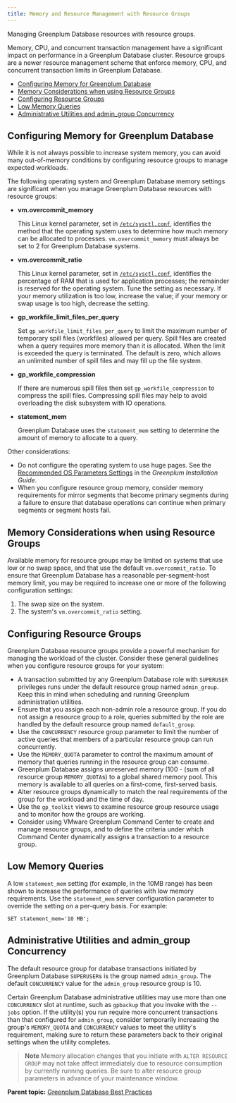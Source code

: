 ```yaml
---
title: Memory and Resource Management with Resource Groups 
---
```


Managing Greenplum Database resources with resource groups.

Memory, CPU, and concurrent transaction management have a significant impact on performance in a Greenplum Database cluster. Resource groups are a newer resource management scheme that enforce memory, CPU, and concurrent transaction limits in Greenplum Database.

-   [Configuring Memory for Greenplum Database](#section_r52_rbl_zt)
-   [Memory Considerations when using Resource Groups](#toolowmem)
-   [Configuring Resource Groups](#configuring_rg)
-   [Low Memory Queries](#section113x)
-   [Administrative Utilities and admin_group Concurrency](#section177x)

## <a id="section_r52_rbl_zt"></a>Configuring Memory for Greenplum Database 

While it is not always possible to increase system memory, you can avoid many out-of-memory conditions by configuring resource groups to manage expected workloads.

The following operating system and Greenplum Database memory settings are significant when you manage Greenplum Database resources with resource groups:

-   **vm.overcommit_memory**

    This Linux kernel parameter, set in [`/etc/sysctl.conf`](../install_guide/prep_os.html#topic3), identifies the method that the operating system uses to determine how much memory can be allocated to processes. `vm.overcommit_memory` must always be set to 2 for Greenplum Database systems.

-   **vm.overcommit_ratio**

    This Linux kernel parameter, set in [`/etc/sysctl.conf`](../install_guide/prep_os.html#topic3), identifies the percentage of RAM that is used for application processes; the remainder is reserved for the operating system. Tune the setting as necessary. If your memory utilization is too low, increase the value; if your memory or swap usage is too high, decrease the setting.

-   **gp_workfile_limit_files_per_query**

    Set `gp_workfile_limit_files_per_query` to limit the maximum number of temporary spill files \(workfiles\) allowed per query. Spill files are created when a query requires more memory than it is allocated. When the limit is exceeded the query is terminated. The default is zero, which allows an unlimited number of spill files and may fill up the file system.

-   **gp_workfile_compression**

    If there are numerous spill files then set `gp_workfile_compression` to compress the spill files. Compressing spill files may help to avoid overloading the disk subsystem with IO operations.

-   **statement_mem**

    Greenplum Database uses the `statement_mem` setting to determine the amount of memory to allocate to a query.


Other considerations:

-   Do not configure the operating system to use huge pages. See the [Recommended OS Parameters Settings](../install_guide/prep_os.html#topic3/huge_pages) in the *Greenplum Installation Guide*.
-   When you configure resource group memory, consider memory requirements for mirror segments that become primary segments during a failure to ensure that database operations can continue when primary segments or segment hosts fail.

## <a id="toolowmem"></a>Memory Considerations when using Resource Groups 

Available memory for resource groups may be limited on systems that use low or no swap space, and that use the default `vm.overcommit_ratio`. To ensure that Greenplum Database has a reasonable per-segment-host memory limit, you may be required to increase one or more of the following configuration settings:

1.  The swap size on the system.
2.  The system's `vm.overcommit_ratio` setting.

## <a id="configuring_rg"></a>Configuring Resource Groups 

Greenplum Database resource groups provide a powerful mechanism for managing the workload of the cluster. Consider these general guidelines when you configure resource groups for your system:

-   A transaction submitted by any Greenplum Database role with `SUPERUSER` privileges runs under the default resource group named `admin_group`. Keep this in mind when scheduling and running Greenplum administration utilities.
-   Ensure that you assign each non-admin role a resource group. If you do not assign a resource group to a role, queries submitted by the role are handled by the default resource group named `default_group`.
-   Use the `CONCURRENCY` resource group parameter to limit the number of active queries that members of a particular resource group can run concurrently.
-   Use the `MEMORY_QUOTA` parameter to control the maximum amount of memory that queries running in the resource group can consume.
-   Greenplum Database assigns unreserved memory \(100 - \(sum of all resource group `MEMORY_QUOTA`s\) to a global shared memory pool. This memory is available to all queries on a first-come, first-served basis.
-   Alter resource groups dynamically to match the real requirements of the group for the workload and the time of day.
-   Use the `gp_toolkit` views to examine resource group resource usage and to monitor how the groups are working.
-   Consider using VMware Greenplum Command Center to create and manage resource groups, and to define the criteria under which Command Center dynamically assigns a transaction to a resource group.

## <a id="section113x"></a>Low Memory Queries 

A low `statement_mem` setting \(for example, in the 10MB range\) has been shown to increase the performance of queries with low memory requirements. Use the `statement_mem` server configuration parameter to override the setting on a per-query basis. For example:

```
SET statement_mem='10 MB';
```

## <a id="section177x"></a>Administrative Utilities and admin_group Concurrency 

The default resource group for database transactions initiated by Greenplum Database `SUPERUSER`s is the group named `admin_group`. The default `CONCURRENCY` value for the `admin_group` resource group is 10.

Certain Greenplum Database administrative utilities may use more than one `CONCURRENCY` slot at runtime, such as `gpbackup` that you invoke with the `--jobs` option. If the utility\(s\) you run require more concurrent transactions than that configured for `admin_group`, consider temporarily increasing the group's `MEMORY_QUOTA` and `CONCURRENCY` values to meet the utility's requirement, making sure to return these parameters back to their original settings when the utility completes.

> **Note** Memory allocation changes that you initiate with `ALTER RESOURCE GROUP` may not take affect immediately due to resource consumption by currently running queries. Be sure to alter resource group parameters in advance of your maintenance window.

**Parent topic:** [Greenplum Database Best Practices](intro.html)

